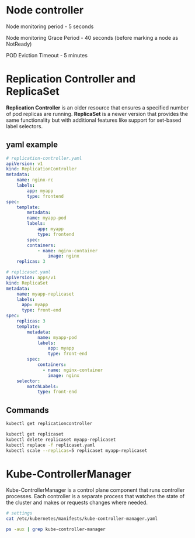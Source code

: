 # Node controller

Node monitoring period - 5 seconds

Node monitoring Grace Period - 40 seconds (before marking a node as NotReady)


POD Eviction Timeout - 5 minutes


# Replication Controller and ReplicaSet
**Replication Controller** is an older resource that ensures a specified number of pod replicas are running. **ReplicaSet** is a newer version that provides the same functionality but with additional features like support for set-based label selectors.

## yaml example
```yaml
# replication-controller.yaml
apiVersion: v1
kind: ReplicationController
metadata:
    name: nginx-rc
    labels:
        app: myapp
        type: frontend
spec:
    template:
        metadata:
        name: myapp-pod
        labels:
            app: myapp
            type: frontend
        spec:
        containers:
            - name: nginx-container
                image: nginx
    replicas: 3
```

```yaml
# replicaset.yaml
apiVersion: apps/v1
kind: ReplicaSet
metadata:
    name: myapp-replicaset
    labels:
      app: myapp
      type: front-end
spec:
    replicas: 3
    template:
        metadata:
            name: myapp-pod
            labels:
                app: myapp
                type: front-end
        spec:
            containers:
              - name: nginx-container
                image: nginx
    selector:
        matchLabels:
            type: front-end
```

## Commands
```sh
kubectl get replicationcontroller

kubectl get replicaset
kubectl delete replicaset myapp-replicaset
kubectl replace -f replicaset.yaml
kubectl scale --replicas=5 replicaset myapp-replicaset
```


# Kube-ControllerManager
 Kube-ControllerManager is a control plane component that runs controller processes. Each controller is a separate process that watches the state of the cluster and makes or requests changes where needed.

 ```sh
 # settings 
 cat /etc/kubernetes/manifests/kube-controller-manager.yaml

 ps -aux | grep kube-controller-manager
 ```

